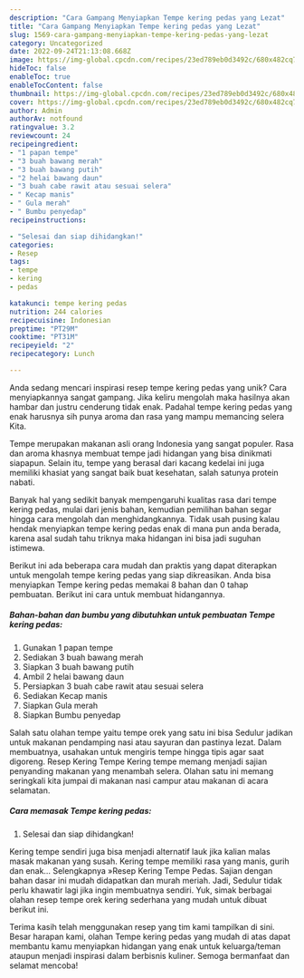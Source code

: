 ```yaml
---
description: "Cara Gampang Menyiapkan Tempe kering pedas yang Lezat"
title: "Cara Gampang Menyiapkan Tempe kering pedas yang Lezat"
slug: 1569-cara-gampang-menyiapkan-tempe-kering-pedas-yang-lezat
category: Uncategorized
date: 2022-09-24T21:13:08.668Z
image: https://img-global.cpcdn.com/recipes/23ed789eb0d3492c/680x482cq70/tempe-kering-pedas-foto-resep-utama.jpg
hideToc: false
enableToc: true
enableTocContent: false
thumbnail: https://img-global.cpcdn.com/recipes/23ed789eb0d3492c/680x482cq70/tempe-kering-pedas-foto-resep-utama.jpg
cover: https://img-global.cpcdn.com/recipes/23ed789eb0d3492c/680x482cq70/tempe-kering-pedas-foto-resep-utama.jpg
author: Admin
authorAv: notfound
ratingvalue: 3.2
reviewcount: 24
recipeingredient:
- "1 papan tempe"
- "3 buah bawang merah"
- "3 buah bawang putih"
- "2 helai bawang daun"
- "3 buah cabe rawit atau sesuai selera"
- " Kecap manis"
- " Gula merah"
- " Bumbu penyedap"
recipeinstructions:

- "Selesai dan siap dihidangkan!"
categories:
- Resep
tags:
- tempe
- kering
- pedas

katakunci: tempe kering pedas 
nutrition: 244 calories
recipecuisine: Indonesian
preptime: "PT29M"
cooktime: "PT31M"
recipeyield: "2"
recipecategory: Lunch

---
```





Anda sedang mencari inspirasi resep tempe kering pedas yang unik? Cara menyiapkannya sangat gampang. Jika keliru mengolah maka hasilnya akan hambar dan justru cenderung tidak enak. Padahal tempe kering pedas yang enak harusnya sih punya aroma dan rasa yang mampu memancing selera Kita.





Tempe merupakan makanan asli orang Indonesia yang sangat populer. Rasa dan aroma khasnya membuat tempe jadi hidangan yang bisa dinikmati siapapun. Selain itu, tempe yang berasal dari kacang kedelai ini juga memiliki khasiat yang sangat baik buat kesehatan, salah satunya protein nabati.

Banyak hal yang sedikit banyak mempengaruhi kualitas rasa dari tempe kering pedas, mulai dari jenis bahan, kemudian pemilihan bahan segar hingga cara mengolah dan menghidangkannya. Tidak usah pusing kalau hendak menyiapkan tempe kering pedas enak di mana pun anda berada, karena asal sudah tahu triknya maka hidangan ini bisa jadi suguhan istimewa.






Berikut ini ada beberapa cara mudah dan praktis yang dapat diterapkan untuk mengolah tempe kering pedas yang siap dikreasikan. Anda bisa menyiapkan Tempe kering pedas memakai 8 bahan dan 0 tahap pembuatan. Berikut ini cara untuk membuat hidangannya.

<!--inarticleads1-->

##### Bahan-bahan dan bumbu yang dibutuhkan untuk pembuatan Tempe kering pedas:

1. Gunakan 1 papan tempe
1. Sediakan 3 buah bawang merah
1. Siapkan 3 buah bawang putih
1. Ambil 2 helai bawang daun
1. Persiapkan 3 buah cabe rawit atau sesuai selera
1. Sediakan  Kecap manis
1. Siapkan  Gula merah
1. Siapkan  Bumbu penyedap


Salah satu olahan tempe yaitu tempe orek yang satu ini bisa Sedulur jadikan untuk makanan pendamping nasi atau sayuran dan pastinya lezat. Dalam membuatnya, usahakan untuk mengiris tempe hingga tipis agar saat digoreng. Resep Kering Tempe Kering tempe memang menjadi sajian penyanding makanan yang menambah selera. Olahan satu ini memang seringkali kita jumpai di makanan nasi campur atau makanan di acara selamatan. 

<!--inarticleads2-->

##### Cara memasak Tempe kering pedas:


1. Selesai dan siap dihidangkan!

Kering tempe sendiri juga bisa menjadi alternatif lauk jika kalian malas masak makanan yang susah. Kering tempe memiliki rasa yang manis, gurih dan enak… Selengkapnya »Resep Kering Tempe Pedas. Sajian dengan bahan dasar ini mudah didapatkan dan murah meriah. Jadi, Sedulur tidak perlu khawatir lagi jika ingin membuatnya sendiri. Yuk, simak berbagai olahan resep tempe orek kering sederhana yang mudah untuk dibuat berikut ini. 

Terima kasih telah menggunakan resep yang tim kami tampilkan di sini. Besar harapan kami, olahan Tempe kering pedas yang mudah di atas dapat membantu kamu menyiapkan hidangan yang enak untuk keluarga/teman ataupun menjadi inspirasi dalam berbisnis kuliner. Semoga bermanfaat dan selamat mencoba!

